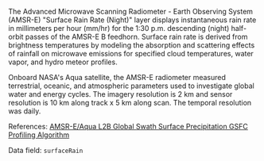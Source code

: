 The Advanced Microwave Scanning Radiometer - Earth Observing System (AMSR-E) "Surface Rain Rate (Night)" layer displays instantaneous rain rate in millimeters per hour (mm/hr) for the 1:30 p.m. descending (night) half-orbit passes of the AMSR-E B feedhorn. Surface rain rate is derived from brightness temperatures by modeling the absorption and scattering effects of rainfall on microwave emissions for specified cloud temperatures, water vapor, and hydro meteor profiles.

Onboard NASA's Aqua satellite, the AMSR-E radiometer measured terrestrial, oceanic, and atmospheric parameters used to investigate global water and energy cycles. The imagery resolution is 2 km and sensor resolution is 10 km along track x 5 km along scan. The temporal resolution was daily.

References: [AMSR-E/Aqua L2B Global Swath Surface Precipitation GSFC Profiling Algorithm](https://nsidc.org/data/ae_rain)

Data field: `surfaceRain`
